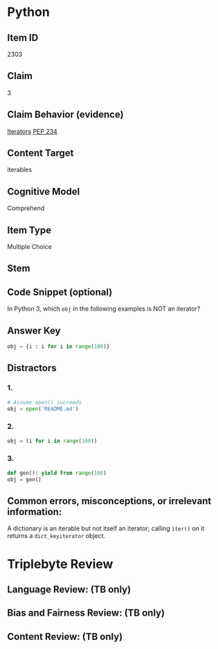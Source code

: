 # Python 

## Item ID
2303

## Claim
3

## Claim Behavior (evidence)

[Iterators](https://docs.python.org/3/tutorial/classes.html#iterators)
[PEP 234](https://www.python.org/dev/peps/pep-0234/)

## Content Target
iterables

## Cognitive Model
Comprehend

## Item Type
Multiple Choice

## Stem


## Code Snippet (optional)

In Python 3, which `obj` in the following examples is NOT an iterator?

## Answer Key

```python
obj = {i : i for i in range(100)}
```

## Distractors

### 1.

```python
# Assume open() succeeds
obj = open('README.md')
```

### 2.

```python
obj = (i for i in range(100))
```

### 3.

```python
def gen(): yield from range(100)
obj = gen()
```


## Common errors, misconceptions, or irrelevant information:

A dictionary is an iterable but not itself an iterator; calling `iter()` on it returns a `dict_keyiterator` object.

# Triplebyte Review


## Language Review: (TB only)


## Bias and Fairness Review: (TB only)


## Content Review: (TB only)

